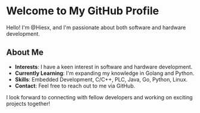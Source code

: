 # Welcome to My GitHub Profile

Hello! I'm @Hiesx, and I'm passionate about both software and hardware development. 

## About Me

- **Interests**: I have a keen interest in software and hardware development.
- **Currently Learning**: I'm expanding my knowledge in Golang and Python.
- **Skills**: Embedded Development, C/C++, PLC, Java, Go, Python, Linux.
- **Contact**: Feel free to reach out to me via GitHub.

I look forward to connecting with fellow developers and working on exciting projects together!

<!---
Hiesx/Hiesx is a ✨ special ✨ repository because its `README.md` (this file) appears on your GitHub profile.
You can click the Preview link to take a look at your changes.
--->
